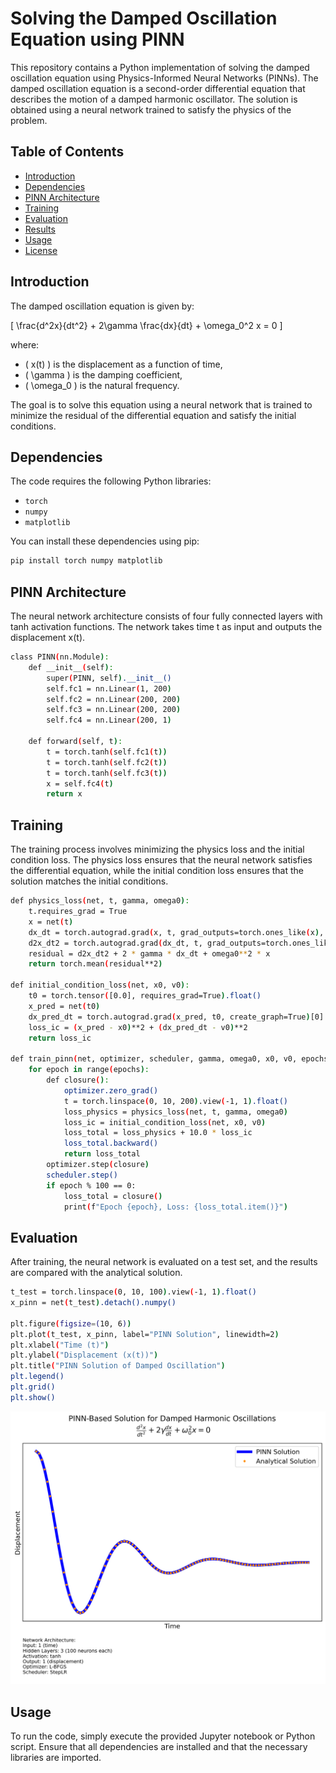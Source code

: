 # Solving the Damped Oscillation Equation using PINN

This repository contains a Python implementation of solving the damped oscillation equation using Physics-Informed Neural Networks (PINNs). The damped oscillation equation is a second-order differential equation that describes the motion of a damped harmonic oscillator. The solution is obtained using a neural network trained to satisfy the physics of the problem.

## Table of Contents
- [Introduction](#introduction)
- [Dependencies](#dependencies)
- [PINN Architecture](#pinn-architecture)
- [Training](#training)
- [Evaluation](#evaluation)
- [Results](#results)
- [Usage](#usage)
- [License](#license)

## Introduction
The damped oscillation equation is given by:

\[ \frac{d^2x}{dt^2} + 2\gamma \frac{dx}{dt} + \omega_0^2 x = 0 \]

where:
- \( x(t) \) is the displacement as a function of time,
- \( \gamma \) is the damping coefficient,
- \( \omega_0 \) is the natural frequency.

The goal is to solve this equation using a neural network that is trained to minimize the residual of the differential equation and satisfy the initial conditions.

## Dependencies
The code requires the following Python libraries:
- `torch`
- `numpy`
- `matplotlib`

You can install these dependencies using pip:
```bash
pip install torch numpy matplotlib
```

## PINN Architecture
The neural network architecture consists of four fully connected layers with tanh activation functions. The network takes time t as input and outputs the displacement x(t).
```bash
class PINN(nn.Module):
    def __init__(self):
        super(PINN, self).__init__()
        self.fc1 = nn.Linear(1, 200)
        self.fc2 = nn.Linear(200, 200)
        self.fc3 = nn.Linear(200, 200)
        self.fc4 = nn.Linear(200, 1)

    def forward(self, t):
        t = torch.tanh(self.fc1(t))
        t = torch.tanh(self.fc2(t))
        t = torch.tanh(self.fc3(t))
        x = self.fc4(t)
        return x
```

## Training
The training process involves minimizing the physics loss and the initial condition loss. The physics loss ensures that the neural network satisfies the differential equation, while the initial condition loss ensures that the solution matches the initial conditions.
```bash
def physics_loss(net, t, gamma, omega0):
    t.requires_grad = True
    x = net(t)
    dx_dt = torch.autograd.grad(x, t, grad_outputs=torch.ones_like(x), create_graph=True)[0]
    d2x_dt2 = torch.autograd.grad(dx_dt, t, grad_outputs=torch.ones_like(dx_dt), create_graph=True)[0]
    residual = d2x_dt2 + 2 * gamma * dx_dt + omega0**2 * x
    return torch.mean(residual**2)

def initial_condition_loss(net, x0, v0):
    t0 = torch.tensor([0.0], requires_grad=True).float()
    x_pred = net(t0)
    dx_pred_dt = torch.autograd.grad(x_pred, t0, create_graph=True)[0]
    loss_ic = (x_pred - x0)**2 + (dx_pred_dt - v0)**2
    return loss_ic

def train_pinn(net, optimizer, scheduler, gamma, omega0, x0, v0, epochs=5000):
    for epoch in range(epochs):
        def closure():
            optimizer.zero_grad()
            t = torch.linspace(0, 10, 200).view(-1, 1).float()
            loss_physics = physics_loss(net, t, gamma, omega0)
            loss_ic = initial_condition_loss(net, x0, v0)
            loss_total = loss_physics + 10.0 * loss_ic
            loss_total.backward()
            return loss_total
        optimizer.step(closure)
        scheduler.step()
        if epoch % 100 == 0:
            loss_total = closure()
            print(f"Epoch {epoch}, Loss: {loss_total.item()}")
```


## Evaluation
After training, the neural network is evaluated on a test set, and the results are compared with the analytical solution.

```bash
t_test = torch.linspace(0, 10, 100).view(-1, 1).float()
x_pinn = net(t_test).detach().numpy()

plt.figure(figsize=(10, 6))
plt.plot(t_test, x_pinn, label="PINN Solution", linewidth=2)
plt.xlabel("Time (t)")
plt.ylabel("Displacement (x(t))")
plt.title("PINN Solution of Damped Oscillation")
plt.legend()
plt.grid()
plt.show()
```

![Graph showing PINN based solution and Analytical solution](./solution_damped_equation.png)

## Usage
To run the code, simply execute the provided Jupyter notebook or Python script. Ensure that all dependencies are installed and that the necessary libraries are imported.